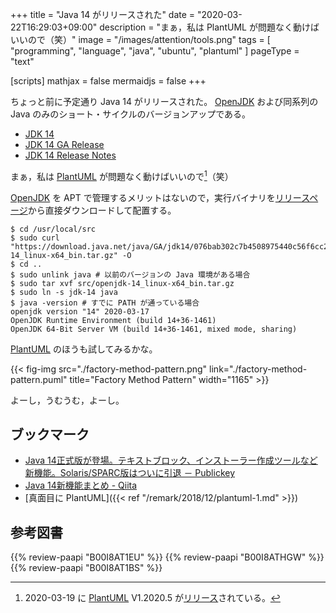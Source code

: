 +++
title = "Java 14 がリリースされた"
date =  "2020-03-22T16:29:03+09:00"
description = "まぁ，私は PlantUML が問題なく動けばいいので（笑）"
image = "/images/attention/tools.png"
tags  = [ "programming", "language", "java", "ubuntu", "plantuml" ]
pageType = "text"

[scripts]
  mathjax = false
  mermaidjs = false
+++

ちょっと前に予定通り Java 14 がリリースされた。
[OpenJDK] および同系列の Java のみのショート・サイクルのバージョンアップである。

- [JDK 14](https://openjdk.java.net/projects/jdk/14/)
- [JDK 14 GA Release](https://jdk.java.net/14/)
- [JDK 14 Release Notes](http://jdk.java.net/14/release-notes)

まぁ，私は [PlantUML] が問題なく動けばいいので[^puml1]（笑）

[^puml1]: 2020-03-19 に [PlantUML] V1.2020.5 が[リリース](http://plantuml.com/changes)されている。

[OpenJDK] を APT で管理するメリットはないので，実行バイナリを[リリースページ](https://jdk.java.net/13/)から直接ダウンロードして配置する。

```text
$ cd /usr/local/src
$ sudo curl "https://download.java.net/java/GA/jdk14/076bab302c7b4508975440c56f6cc26a/36/GPL/openjdk-14_linux-x64_bin.tar.gz" -O
$ cd ..
$ sudo unlink java # 以前のバージョンの Java 環境がある場合
$ sudo tar xvf src/openjdk-14_linux-x64_bin.tar.gz
$ sudo ln -s jdk-14 java
$ java -version # すでに PATH が通っている場合
openjdk version "14" 2020-03-17
OpenJDK Runtime Environment (build 14+36-1461)
OpenJDK 64-Bit Server VM (build 14+36-1461, mixed mode, sharing)
```

[PlantUML] のほうも試してみるかな。

{{< fig-img src="./factory-method-pattern.png" link="./factory-method-pattern.puml" title="Factory Method Pattern" width="1165" >}}

よーし，うむうむ，よーし。

## ブックマーク

- [Java 14正式版が登場。テキストブロック、インストーラー作成ツールなど新機能。Solaris/SPARC版はついに引退 － Publickey](https://www.publickey1.jp/blog/20/java_14solarissparc.html)
- [Java 14新機能まとめ - Qiita](https://qiita.com/nowokay/items/ec85d97a7cecaaac8123)
- [真面目に PlantUML]({{< ref "/remark/2018/12/plantuml-1.md" >}})

[OpenJDK]: http://openjdk.java.net/
[Ubuntu]: https://www.ubuntu.com/ "The leading operating system for PCs, IoT devices, servers and the cloud | Ubuntu"
[PlantUML]: http://plantuml.com/ "Open-source tool that uses simple textual descriptions to draw UML diagrams."

## 参考図書

{{% review-paapi "B00I8AT1EU" %}} <!-- Java言語で学ぶリファクタリング入門 -->
{{% review-paapi "B00I8ATHGW" %}} <!-- 増補改訂版 Java言語で学ぶデザインパターン入門 -->
{{% review-paapi "B00I8AT1BS" %}} <!-- Java言語で学ぶデザインパターン入門 マルチスレッド編 -->
